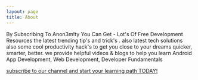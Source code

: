 ```yaml
---
layout: page
title: About
--- 
```


By Subscribing To Anon3m!ty You Can Get - Lot's Of Free Development Resources the latest trending tip's and trick's . also latest tech solutions also some cool productivity hack's to get you close to your dreams quicker, smarter, better. we provide helpful videos & blogs to help you learn Android App Development, Web Development, Developer Fundamentals

[subscribe to our channel and start your learning path TODAY!](https://www.youtube.com/channel/UChjpTjwVH5py0Du0fIKORKw)
